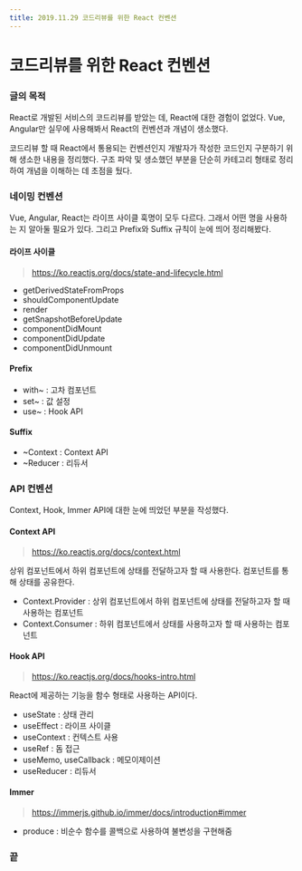 ```yaml
---
title: 2019.11.29 코드리뷰를 위한 React 컨벤션
---
```

# 코드리뷰를 위한 React 컨벤션
### 글의 목적
React로 개발된 서비스의 코드리뷰를 받았는 데, React에 대한 경험이 없었다. Vue, Angular만 실무에 사용해봐서 React의 컨벤션과 개념이 생소했다.

코드리뷰 할 때 React에서 통용되는 컨벤션인지 개발자가 작성한 코드인지 구분하기 위해 생소한 내용을 정리했다. 구조 파악 및 생소했던 부분을 단순히 카테고리 형태로 정리하여 개념을 이해하는 데 초점을 뒀다.

### 네이밍 컨벤션
Vue, Angular, React는 라이프 사이클 훅명이 모두 다르다. 그래서 어떤 명을 사용하는 지 알아둘 필요가 있다.
그리고 Prefix와 Suffix 규칙이 눈에 띄어 정리해봤다.

#### 라이프 사이클
> https://ko.reactjs.org/docs/state-and-lifecycle.html

- getDerivedStateFromProps
- shouldComponentUpdate
- render
- getSnapshotBeforeUpdate
- componentDidMount
- componentDidUpdate
- componentDidUnmount

#### Prefix
- with~ : 고차 컴포넌트
- set~ : 값 설정
- use~ : Hook API

#### Suffix
- ~Context : Context API
- ~Reducer : 리듀서

### API 컨벤션
Context, Hook, Immer API에 대한 눈에 띄었던 부분을 작성했다.

#### Context API
> https://ko.reactjs.org/docs/context.html

상위 컴포넌트에서 하위 컴포넌트에 상태를 전달하고자 할 때 사용한다. 컴포넌트를 통해 상태를 공유한다.

- Context.Provider : 상위 컴포넌트에서 하위 컴포넌트에 상태를 전달하고자 할 때 사용하는 컴포넌트
- Context.Consumer : 하위 컴포넌트에서 상태를 사용하고자 할 때 사용하는 컴포넌트

#### Hook API
> https://ko.reactjs.org/docs/hooks-intro.html

React에 제공하는 기능을 함수 형태로 사용하는 API이다.

- useState : 상태 관리
- useEffect : 라이프 사이클
- useContext : 컨텍스트 사용
- useRef : 돔 접근
- useMemo, useCallback : 메모이제이션
- useReducer : 리듀서

#### Immer
> https://immerjs.github.io/immer/docs/introduction#immer

- produce : 비순수 함수를 콜백으로 사용하여 불변성을 구현해줌

### 끝
